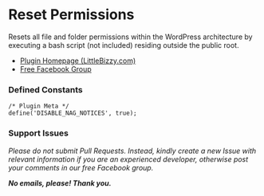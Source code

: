# Reset Permissions

Resets all file and folder permissions within the WordPress architecture by executing a bash script (not included) residing outside the public root.

* [Plugin Homepage (LittleBizzy.com)](https://www.littlebizzy.com/plugins/reset-permissions)
* [Free Facebook Group](https://www.facebook.com/groups/littlebizzy/)

### Defined Constants

    /* Plugin Meta */
    define('DISABLE_NAG_NOTICES', true);

### Support Issues

*Please do not submit Pull Requests. Instead, kindly create a new Issue with relevant information if you are an experienced developer, otherwise post your comments in our free Facebook group.*

***No emails, please! Thank you.***
